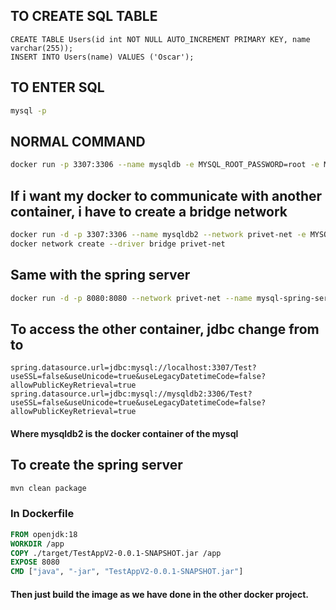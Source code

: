 ## TO CREATE SQL TABLE
```roomsql
CREATE TABLE Users(id int NOT NULL AUTO_INCREMENT PRIMARY KEY, name varchar(255));
INSERT INTO Users(name) VALUES ('Oscar');
```
## TO ENTER SQL
```bash
mysql -p
```
## NORMAL COMMAND
```bash
docker run -p 3307:3306 --name mysqldb -e MYSQL_ROOT_PASSWORD=root -e MYSQL_DATABASE=Test mysql
```
## If i want my docker to communicate with another container, i have to create a bridge network
```bash
docker run -d -p 3307:3306 --name mysqldb2 --network privet-net -e MYSQL_ROOT_PASSWORD=root -e MYSQL_DATABASE=Test mysql
docker network create --driver bridge privet-net
```
## Same with the spring server
```bash
docker run -d -p 8080:8080 --network privet-net --name mysql-spring-server spring-mysql-server-app
```

## To access the other container, jdbc change from to
```
spring.datasource.url=jdbc:mysql://localhost:3307/Test?useSSL=false&useUnicode=true&useLegacyDatetimeCode=false?allowPublicKeyRetrieval=true
spring.datasource.url=jdbc:mysql://mysqldb2:3306/Test?useSSL=false&useUnicode=true&useLegacyDatetimeCode=false?allowPublicKeyRetrieval=true
```
#### Where mysqldb2 is the docker container of the mysql
## To create the spring server
```bash
mvn clean package
```
### In Dockerfile
```Dockerfile
FROM openjdk:18
WORKDIR /app
COPY ./target/TestAppV2-0.0.1-SNAPSHOT.jar /app
EXPOSE 8080
CMD ["java", "-jar", "TestAppV2-0.0.1-SNAPSHOT.jar"]
```
#### Then just build the image as we have done in the other docker project.
